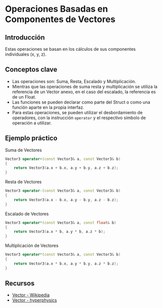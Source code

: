 # Operaciones Basadas en Componentes de Vectores

## Introducción
Estas operaciones se basan en los cálculos de sus componentes individuales (x, y, z).

## Conceptos clave
- Las operaciones son: Suma, Resta, Escalado y Multiplicación.
- Mientras que las operaciones de suma resta y multiplicación se utiliza la referencia de un Vector anexo, en el caso del escalado, la referencia es de un Float.
- Las funciones se pueden declarar como parte del Struct o como una función aparte en la propia interfaz.
- Para estas operaciones, se pueden utilizar el desbordamiento de operadores, con la instrucción `operator` y el respectivo símbolo de operación a utilizar.

## Ejemplo práctico

Suma de Vectores
```cpp
Vector3 operator+(const Vector3& a, const Vector3& b)
{
	return Vector3(a.x + b.x, a.y + b.y, a.z + b.z);
}
```

Resta de Vectores
```cpp
Vector3 operator-(const Vector3& a, const Vector3& b)
{
	return Vector3(a.x - b.x, a.y - b.y, a.z - b.z);
}
```

Escalado de Vectores
```cpp
Vector3 operator*(const Vector3& a, const float& b)
{
	return Vector3(a.x * b, a.y * b, a.z * b);
}
```

Multiplicación de Vectores
```cpp
Vector3 operator*(const Vector3& a, const Vector3& b)
{
	return Vector3(a.x * b.x, a.y * b.y, a.z * b.z);
}
```

## Recursos
- [Vector - Wikipedia](https://es.wikipedia.org/wiki/Vector)
- [Vector - hyperphysics](http://hyperphysics.phy-astr.gsu.edu/hbasees/vect.html)
